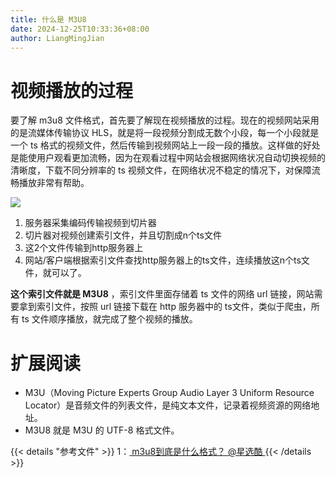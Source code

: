 ```yaml
---
title: 什么是 M3U8
date: 2024-12-25T10:33:36+08:00
author: LiangMingJian
---
```


# 视频播放的过程

要了解 m3u8 文件格式，首先要了解现在视频播放的过程。现在的视频网站采用的是流媒体传输协议 HLS，就是将一段视频分割成无数个小段，每一个小段就是一个 ts 格式的视频文件，然后传输到视频网站上一段一段的播放。这样做的好处是能使用户观看更加流畅，因为在观看过程中网站会根据网络状况自动切换视频的清晰度，下载不同分辨率的 ts 视频文件，在网络状况不稳定的情况下，对保障流畅播放非常有帮助。

![](/_images/drawingbed/img/202204291739325.png)

1. 服务器采集编码传输视频到切片器
2. 切片器对视频创建索引文件，并且切割成n个ts文件
3. 这2个文件传输到http服务器上
4. 网站/客户端根据索引文件查找http服务器上的ts文件，连续播放这n个ts文件，就可以了。

**这个索引文件就是 M3U8** ，索引文件里面存储着 ts 文件的网络 url 链接，网站需要拿到索引文件，按照 url 链接下载在 http 服务器中的 ts文件，类似于爬虫，所有 ts 文件顺序播放，就完成了整个视频的播放。

# 扩展阅读

- M3U（Moving Picture Experts Group Audio Layer 3 Uniform Resource Locator）是音频文件的列表文件，是纯文本文件，记录着视频资源的网络地址。
- M3U8 就是 M3U 的 UTF-8 格式文件。

{{< details "参考文件" >}} 
1：[ m3u8到底是什么格式？ @星选酷 ](https://zhuanlan.zhihu.com/p/346683119)
{{< /details >}}
